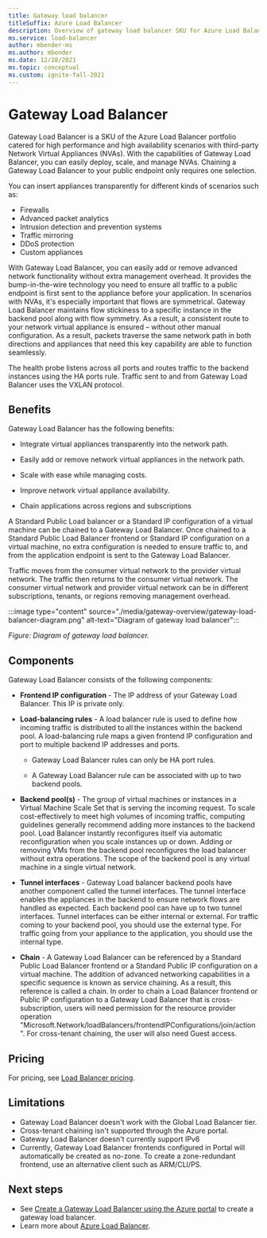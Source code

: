 ```yaml
---
title: Gateway load balancer
titleSuffix: Azure Load Balancer
description: Overview of gateway load balancer SKU for Azure Load Balancer.
ms.service: load-balancer
author: mbender-ms
ms.author: mbender
ms.date: 12/28/2021
ms.topic: conceptual
ms.custom: ignite-fall-2021
---
```


# Gateway Load Balancer

Gateway Load Balancer is a SKU of the Azure Load Balancer portfolio catered for high performance and high availability scenarios with third-party Network Virtual Appliances (NVAs). With the capabilities of Gateway Load Balancer, you can easily deploy, scale, and manage NVAs. Chaining a Gateway Load Balancer to your public endpoint only requires one selection. 

You can insert appliances transparently for different kinds of scenarios such as:

* Firewalls
* Advanced packet analytics
* Intrusion detection and prevention systems
* Traffic mirroring
* DDoS protection
* Custom appliances

With Gateway Load Balancer, you can easily add or remove advanced network functionality without extra management overhead. It provides the bump-in-the-wire technology you need to ensure all traffic to a public endpoint is first sent to the appliance before your application. In scenarios with NVAs, it's especially important that flows are symmetrical. Gateway Load Balancer maintains flow stickiness to a specific instance in the backend pool along with flow symmetry. As a result, a consistent route to your network virtual appliance is ensured – without other manual configuration. As a result, packets traverse the same network path in both directions and appliances that need this key capability are able to function seamlessly.

The health probe listens across all ports and routes traffic to the backend instances using the HA ports rule. Traffic sent to and from Gateway Load Balancer uses the VXLAN protocol. 

## Benefits

Gateway Load Balancer has the following benefits:

* Integrate virtual appliances transparently into the network path.

* Easily add or remove network virtual appliances in the network path. 

* Scale with ease while managing costs.

* Improve network virtual appliance availability.

* Chain applications across regions and subscriptions

A Standard Public Load balancer or a Standard IP configuration of a virtual machine can be chained to a Gateway Load Balancer. Once chained to a Standard Public Load Balancer frontend or Standard IP configuration on a virtual machine, no extra configuration is needed to ensure traffic to, and from the application endpoint is sent to the Gateway Load Balancer.

Traffic moves from the consumer virtual network to the provider virtual network. The traffic then returns to the consumer virtual network. The consumer virtual network and provider virtual network can be in different subscriptions, tenants, or regions removing management overhead.

:::image type="content" source="./media/gateway-overview/gateway-load-balancer-diagram.png" alt-text="Diagram of gateway load balancer":::

*Figure: Diagram of gateway load balancer.*

## Components

Gateway Load Balancer consists of the following components:

* **Frontend IP configuration** - The IP address of your Gateway Load Balancer. This IP is private only. 

* **Load-balancing rules** - A load balancer rule is used to define how incoming traffic is distributed to all the instances within the backend pool. A load-balancing rule maps a given frontend IP configuration and port to multiple backend IP addresses and ports. 

    * Gateway Load Balancer rules can only be HA port rules. 

    * A Gateway Load Balancer rule can be associated with up to two backend pools. 

* **Backend pool(s)** - The group of virtual machines or instances in a Virtual Machine Scale Set that is serving the incoming request. To scale cost-effectively to meet high volumes of incoming traffic, computing guidelines generally recommend adding more instances to the backend pool. Load Balancer instantly reconfigures itself via automatic reconfiguration when you scale instances up or down. Adding or removing VMs from the backend pool reconfigures the load balancer without extra operations. The scope of the backend pool is any virtual machine in a single virtual network. 

* **Tunnel interfaces** - Gateway Load balancer backend pools have another component called the tunnel interfaces. The tunnel interface enables the appliances in the backend to ensure network flows are handled as expected. Each backend pool can have up to two tunnel interfaces. Tunnel interfaces can be either internal or external. For traffic coming to your backend pool, you should use the external type. For traffic going from your appliance to the application, you should use the internal type.

* **Chain** - A Gateway Load Balancer can be referenced by a Standard Public Load Balancer frontend or a Standard Public IP configuration on a virtual machine. The addition of advanced networking capabilities in a specific sequence is known as service chaining. As a result, this reference is called a chain. In order to chain a Load Balancer frontend or Public IP configuration to a Gateway Load Balancer that is cross-subscription, users will need permission for the resource provider operation "Microsoft.Network/loadBalancers/frontendIPConfigurations/join/action". For cross-tenant chaining, the user will also need Guest access.

## Pricing

For pricing, see [Load Balancer pricing](https://azure.microsoft.com/pricing/details/load-balancer/).

## Limitations

* Gateway Load Balancer doesn't work with the Global Load Balancer tier.
* Cross-tenant chaining isn't supported through the Azure portal.
* Gateway Load Balancer doesn't currently support IPv6
* Currently, Gateway Load Balancer frontends configured in Portal will automatically be created as no-zone. To create a zone-redundant frontend, use an alternative client such as ARM/CLI/PS.

## Next steps

- See [Create a Gateway Load Balancer using the Azure portal](tutorial-gateway-portal.md) to create a gateway load balancer.
- Learn more about [Azure Load Balancer](load-balancer-overview.md).
